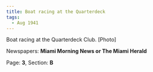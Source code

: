```yaml
---  
title: Boat racing at the Quarterdeck  
tags:  
  - Aug 1941  
---  
```

  
Boat racing at the Quarterdeck Club. [Photo]  
  
Newspapers: **Miami Morning News or The Miami Herald**  
  
Page: **3**, Section: **B** 
